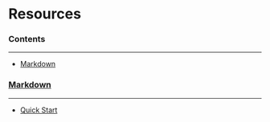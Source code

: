 # Resources

### Contents

***

* [Markdown](#markdown)

### [Markdown](./markdown/readme.md "Link to Markdown Pages")

***

* [Quick Start](./markdown/quick-start.md "Link to Markdown Quick Start")

